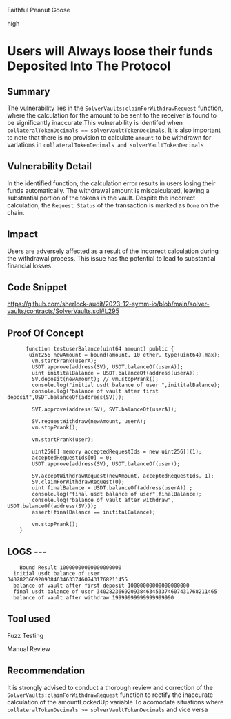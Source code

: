 Faithful Peanut Goose

high

# Users will Always loose their funds Deposited Into The Protocol

## Summary
The vulnerability lies in the `SolverVaults:claimForWithdrawRequest` function, where the calculation for the amount to be sent to the receiver is found to be significantly inaccurate.This vulnerability is identifed when `collateralTokenDecimals == solverVaultTokenDecimals`, It is also important to note that there is no provision to calculate `amount` to be withdrawn for variations in `collateralTokenDecimals and solverVaultTokenDecimals`


## Vulnerability Detail
In the identified function, the calculation error results in users losing their funds automatically. The withdrawal amount is miscalculated, leaving a substantial portion of the tokens in the vault. Despite the incorrect calculation, the `Request Status` of the transaction is marked as `Done` on the chain.

## Impact
Users are adversely affected as a result of the incorrect calculation during the withdrawal process. This issue has the potential to lead to substantial financial losses.

## Code Snippet
https://github.com/sherlock-audit/2023-12-symm-io/blob/main/solver-vaults/contracts/SolverVaults.sol#L295

## Proof Of Concept
```solidity
      function testuserBalance(uint64 amount) public {
       uint256 newAmount = bound(amount, 10 ether, type(uint64).max);
        vm.startPrank(userA);
        USDT.approve(address(SV), USDT.balanceOf(userA));
        uint inititalBalance = USDT.balanceOf(address(userA));
        SV.deposit(newAmount); // vm.stopPrank();
        console.log("initial usdt balance of user ",inititalBalance);
        console.log("balance of vault after first deposit",USDT.balanceOf(address(SV)));

        SVT.approve(address(SV), SVT.balanceOf(userA));

        SV.requestWithdraw(newAmount, userA);
        vm.stopPrank();

        vm.startPrank(user);

        uint256[] memory acceptedRequestIds = new uint256[](1);
        acceptedRequestIds[0] = 0;
        USDT.approve(address(SV), USDT.balanceOf(user));

        SV.acceptWithdrawRequest(newAmount, acceptedRequestIds, 1);
        SV.claimForWithdrawRequest(0);
        uint finalBalance = USDT.balanceOf(address(userA)) ;
        console.log("final usdt balance of user",finalBalance);
        console.log("balance of vault after withdraw", USDT.balanceOf(address(SV)));
        assert(finalBalance == inititalBalance);

        vm.stopPrank();
    }

```
 ## LOGS ---

```solidity
    Bound Result 10000000000000000000
  initial usdt balance of user  340282366920938463463374607431768211455
  balance of vault after first deposit 10000000000000000000
  final usdt balance of user 340282366920938463453374607431768211465
  balance of vault after withdraw 19999999999999999990
```
 
## Tool used
Fuzz Testing

Manual Review

## Recommendation
It is strongly advised to conduct a thorough review and correction of the `SolverVaults:claimForWithdrawRequest` function   to rectify the inaccurate calculation of the amountLockedUp variable To acomodate situations where  `collateralTokenDecimals >= solverVaultTokenDecimals` and vice versa

